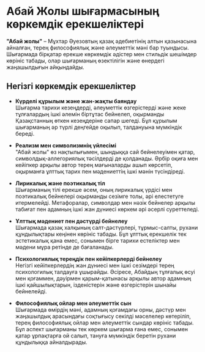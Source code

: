 # Абай Жолы шығармасының көркемдік ерекшеліктері

**"Абай жолы"** – Мұхтар Әуезовтың қазақ әдебиетінің алтын қазынасына айналған, терең философиялық және әлеуметтік мәні бар туындысы. Шығармада бірқатар ерекше көркемдік әдістер мен стильдік шешімдер көрініс табады, олар шығарманың өзектілігін және өнердегі жаңашылдығын айқындайды.

## Негізгі көркемдік ерекшеліктер

- **Күрделі құрылым және жан-жақты баяндау**  
  Шығарма тарихи кезеңдерді, әлеуметтік өзгерістерді және жеке тұлғалардың ішкі әлемін біртұтас бейнелеп, оқырманды Қазақстанның өткен кезеңдеріне сапар шегеді. Бұл құрылым шығарманың әр түрлі деңгейде оқылып, талдануына мүмкіндік береді.

- **Реализм мен символизмнің үйлесімі**  
  "Абай жолы" өз нақтылығымен, шындыққа сай бейнелеуімен қатар, символдық-аллегориялық тәсілдерді де қолданады. Әрбір оқиға мен кейіпкер арқылы автор терең мағыналарды ашып көрсетіп, оқырманға ұлттық тарих пен мәдениеттің ішкі мәнін түсіндіреді.

- **Лирикалық және поэтикалық тіл**  
  Шығарманың тілі ерекше әсем, оның лирикалық үрдісі мен поэтикалық бейнелері оқырманды сезімге толы, әрі елестетуге итермелейді. Метафоралар, символдар мен нәзік бейнелер арқылы табиғат пен адамның ішкі жан дүниесі көркем әрі әсерлі суреттеледі.

- **Ұлттық мәдениет пен дәстүрді бейнелеу**  
  Шығармада қазақ халқының салт-дәстүрлері, тұрмыс-салты, рухани құндылықтары кеңінен көрініс табады. Бұл ұлттық ерекшелік тек эстетикалық қана емес, сонымен бірге тарихи естеліктер мен мәдени мұра ретінде де бағаланады.

- **Психологиялық тереңдік пен кейіпкерлерді бейнелеу**  
  Негізгі кейіпкерлердің жан дүниесі мен ішкі сезімдері терең психологилық талдауға ұшырайды. Әсіресе, Абайдың тұлғалық өсуі мен қоғаммен, дәуірмен қарым-қатынасы арқылы автор адамның ішкі қайшылықтарын, ізденістерін және өзгерістерін шынайы бейнелейді.

- **Философиялық ойлар мен әлеуметтік сын**  
  Шығармада өмірдің мәні, адамның қоғамдағы орны, дәстүр мен жаңашылдық арасындағы соқтығысу секілді мәселелер көтеріліп, терең философиялық ойлар мен әлеуметтік сындар көрініс табады. Бұл аспект шығарманы тек көркем шығарма ғана емес, сонымен қатар ұрпақтарға ой салып, тануға мүмкіндік беретін рухани құндылыққа айналдырады.